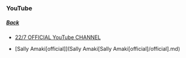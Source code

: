 ### YouTube
##### [Back](../../readme.md)

- [22/7 OFFICIAL YouTube CHANNEL](227OfficialYouTube/227OfficialYouTube.md)

- [Sally Amaki[official]](Sally Amaki[Sally Amaki[official]/official].md)